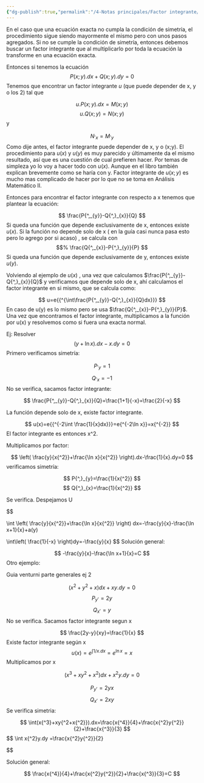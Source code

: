 ```yaml
---
{"dg-publish":true,"permalink":"/4-Notas principales/Factor integrante/"}
---
```


En el caso que una ecuación exacta no cumpla la condición de simetría, el procedimiento sigue siendo mayormente el mismo pero con unos pasos agregados. Si no se cumple la condición de simetría, entonces debemos buscar un factor integrante que al multiplicarlo por toda la ecuación la transforme en una ecuación exacta. 

Entonces si tenemos la ecuación  
$$
P(x;y).dx+Q(x;y).dy=0
$$
Tenemos que encontrar un factor integrante $u$ (que puede depender de x, y o los 2) tal que 


$$
u.P(x;y).dx=M(x;y) 
$$
$$
u.Q(x;y)=N(x;y)
$$
y 

$$
N{^,}_{x}=M{^,}_{y}
$$
Como dije antes, el factor integrante puede depender de x, y o (x;y). El procedimiento para $u(x)$ y $u(y)$ es muy parecido y últimamente da el mismo resultado, así que es una cuestión de cual prefieren hacer. Por temas de simpleza yo lo voy  a hacer todo con $u(x)$. Aunque en el libro también explican brevemente como se haría con y.  Factor integrante de $u(x;y)$ es mucho mas complicado de hacer por lo que no se toma en Análisis Matemático II. 

Entonces para encontrar el factor integrante con respecto a x tenemos que plantear la ecuación:

$$
\frac{P{^,_{y}}-Q{^,}_{x}}{Q}
$$
Si queda una función que depende exclusivamente de x, entonces existe $u(x)$. Si la función no depende solo de x ( en la  guía casi nunca pasa esto pero lo agrego por si acaso) , se calcula con
$$
$$
$$%
\frac{Q{^,_{x}}-P{^,}_{y}}{P}
$$
Si queda una función que depende exclusivamente de y, entonces existe $u(y)$.

Volviendo al ejemplo de $u(x)$ , una vez que calculamos $\frac{P{^,_{y}}-Q{^,}_{x}}{Q}$ y verificamos que depende solo de x, ahí calculamos el factor integrante en si mismo, que se calcula como:

$$
u=e{{^{\int\frac{P{^,_{y}}-Q{^,}_{x}}{Q}dx}}}
$$
En caso de u(y) es lo mismo pero se usa $\frac{Q{^,_{x}}-P{^,}_{y}}{P}$. Una vez que encontramos el factor integrante, multiplicamos a la función por u(x) y resolvemos como si fuera una exacta normal. 

Ej: Resolver
$$
(y+\ln x).dx-x.dy=0
$$
Primero verificamos simetría:

$$
P{^,}_{y}=1
$$
$$
Q{^,}_{x}=-1
$$
No se verifica, sacamos factor integrante:

$$
\frac{P{^,_{y}}-Q{^,}_{x}}{Q}=\frac{1+1}{-x}=\frac{2}{-x}
$$

La función depende solo de x, existe factor integrante. 

$$
u(x)=e{{^{-2\int \frac{1}{x}dx}}}=e{^{-2\ln x}}=x{^{-2}}
$$
El factor integrante es entonces x^2. 

Multiplicamos por factor:

$$
\left( \frac{y}{x{^2}}+\frac{\ln x}{x{^2}} \right).dx-\frac{1}{x}.dy=0
$$
verificamos simetría:

$$
P{^,}_{y}=\frac{1}{x{^2}}
$$$$
Q{^,}_{x}=\frac{1}{x{^2}}
$$

Se verifica. Despejamos U

$$

\int \left( \frac{y}{x{^2}}+\frac{\ln x}{x{^2}} \right) dx=-\frac{y}{x}-\frac{\ln x+1}{x}+a(y)

$$
$$
\int\left( \frac{1}{-x} \right)dy=-\frac{y}{x}
$$
Solución general:


$$
-\frac{y}{x}-\frac{\ln x+1}{x}=C
$$
Otro ejemplo:

Guia venturni parte generales ej 2

$$
(x{^2}+y{^2+x})dx+xy.dy=0
$$
$$
P{^,_{y}}=2y
$$
$$
Q{^,_{x}}=y
$$
No se verifica. Sacamos factor integrante segun x

$$
\frac{2y-y}{xy}=\frac{1}{x}
$$
Existe factor integrante según x
$$
u(x)=e{{^{\int1/x.dx}}}=e{{{{^{\ln x}}}}}=x
$$
Multiplicamos por x

$$
$$
$$
(x{^3}+xy{^2+x{^2}})dx+x{^2}y.dy=0
$$

$$
P{^,_{y}}=2yx
$$
$$
Q{^,_{x}}=2xy
$$
Se verifica simetria:

$$
\int(x{^3}+xy{^2+x{^2}}).dx=\frac{x{^4}}{4}+\frac{x{^2}y{^2}}{2}+\frac{x{^3}}{3}
$$
$$
\int x{^2}y.dy =\frac{x{^2}y{^2}}{2}

$$

Solución general:

$$
\frac{x{^4}}{4}+\frac{x{^2}y{^2}}{2}+\frac{x{^3}}{3}=C
$$
